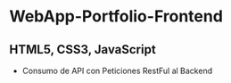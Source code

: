# WebApp-Portfolio-Frontend

## HTML5, CSS3, JavaScript

- Consumo de API con Peticiones RestFul al Backend
